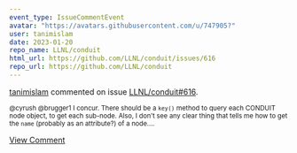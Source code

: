 ```yaml
---
event_type: IssueCommentEvent
avatar: "https://avatars.githubusercontent.com/u/747905?"
user: tanimislam
date: 2023-01-20
repo_name: LLNL/conduit
html_url: https://github.com/LLNL/conduit/issues/616
repo_url: https://github.com/LLNL/conduit
---
```


<a href='https://github.com/tanimislam' target='_blank'>tanimislam</a> commented on issue <a href='https://github.com/LLNL/conduit/issues/616' target='_blank'>LLNL/conduit#616</a>.

<small>@cyrush @brugger1 I concur. There should be a `key()` method to query each CONDUIT node object, to get each sub-node. Also, I don't see any clear thing that tells me how to get the `name` (probably as an attribute?) of a node....</small>

<a href='https://github.com/LLNL/conduit/issues/616' target='_blank'>View Comment</a>